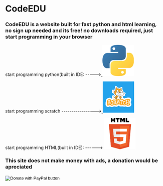 # CodeEDU
<html>
<body background="depositphotos_52533505-stock-illustration-neutral-background.jpg">
</body>
</html>
<html>
  <h3>CodeEDU is a website built for fast python and html learning, no sign up needed and its free! no downloads required, just start programming in your browser</h3>
</html>

<html>
<body>
<p>
start programming python(built in IDE: -----><a href="https://pycommunity30.github.io/codeedupython/">
<img border="0" alt="W3Schools" src="pythonimage.jpg" width="100" height="100">
</a>
</p>
</body>
</html>

<html>
<body>
<p>
start programming scratch -----------------><a href="https://pycommunity30.github.io/codeedupython/">
<img border="0" alt="W3Schools" src="0bdbd10ab2fa7096299f7c78e1ac55f5.png" width="100" height="100">
</a>
</p>
</body>
</html>

<html>
<body>
<p>
 start programming HTML(built in IDE): ------> <a href="https://www.w3schools.com">
<img border="0" alt="W3Schools" src="htmlimage.png" width="100" height="100">
</a>
</p>

</body>
</html>
<h3>This site does not make money with ads, a donation would be apreciated</h3>
<form action="https://www.paypal.com/donate" method="post" target="_top">
  <input type="hidden" name="cmd" value="_donations" />
  <input type="hidden" name="business" value="llamanado@gmail.com" />
  <input type="hidden" name="currency_code" value="CAD" />
  <input type="image" src="https://www.paypalobjects.com/en_US/i/btn/btn_donateCC_LG.gif" border="0" name="submit" title="PayPal - The safer, easier way to pay online!"  alt="Donate with PayPal button" />
  <img alt="" border="0" src="https://www.paypal.com/en_CA/i/scr/pixel.gif" width="3" height="3" />
  </form>
